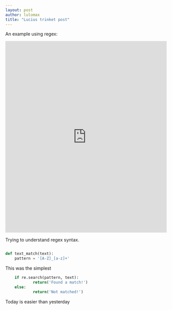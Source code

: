 ```yaml
---
layout: post
author: lulomax
title: "Lucius trinket post"
---
```


An example using regex:

<iframe src="https://trinket.io/embed/python/fa98d1d34b" width="100%" height="600" frameborder="0" marginwidth="0" marginheight="0" allowfullscreen></iframe>

Trying to understand regex syntax.
```python

def text_match(text):
    pattern = '[A-Z]_[a-z]+'
```
This was the simplest
```python
    if re.search(pattern, text):
            return('Found a match!')
    else:
            return('Not matched!')
```
Today is easier than yesterday
